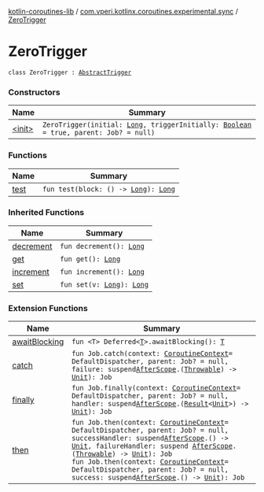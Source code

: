 [kotlin-coroutines-lib](../../index.md) / [com.vperi.kotlinx.coroutines.experimental.sync](../index.md) / [ZeroTrigger](./index.md)

# ZeroTrigger

`class ZeroTrigger : `[`AbstractTrigger`](../-abstract-trigger/index.md)

### Constructors

| Name | Summary |
|---|---|
| [&lt;init&gt;](-init-.md) | `ZeroTrigger(initial: `[`Long`](https://kotlinlang.org/api/latest/jvm/stdlib/kotlin/-long/index.html)`, triggerInitially: `[`Boolean`](https://kotlinlang.org/api/latest/jvm/stdlib/kotlin/-boolean/index.html)` = true, parent: Job? = null)` |

### Functions

| Name | Summary |
|---|---|
| [test](test.md) | `fun test(block: () -> `[`Long`](https://kotlinlang.org/api/latest/jvm/stdlib/kotlin/-long/index.html)`): `[`Long`](https://kotlinlang.org/api/latest/jvm/stdlib/kotlin/-long/index.html) |

### Inherited Functions

| Name | Summary |
|---|---|
| [decrement](../-abstract-trigger/decrement.md) | `fun decrement(): `[`Long`](https://kotlinlang.org/api/latest/jvm/stdlib/kotlin/-long/index.html) |
| [get](../-abstract-trigger/get.md) | `fun get(): `[`Long`](https://kotlinlang.org/api/latest/jvm/stdlib/kotlin/-long/index.html) |
| [increment](../-abstract-trigger/increment.md) | `fun increment(): `[`Long`](https://kotlinlang.org/api/latest/jvm/stdlib/kotlin/-long/index.html) |
| [set](../-abstract-trigger/set.md) | `fun set(v: `[`Long`](https://kotlinlang.org/api/latest/jvm/stdlib/kotlin/-long/index.html)`): `[`Long`](https://kotlinlang.org/api/latest/jvm/stdlib/kotlin/-long/index.html) |

### Extension Functions

| Name | Summary |
|---|---|
| [awaitBlocking](../../com.vperi.kotlinx.coroutines.experimental/kotlinx.coroutines.experimental.-deferred/await-blocking.md) | `fun <T> Deferred<`[`T`](../../com.vperi.kotlinx.coroutines.experimental/kotlinx.coroutines.experimental.-deferred/await-blocking.md#T)`>.awaitBlocking(): `[`T`](../../com.vperi.kotlinx.coroutines.experimental/kotlinx.coroutines.experimental.-deferred/await-blocking.md#T) |
| [catch](../../com.vperi.kotlinx.coroutines.experimental.coroutine/kotlinx.coroutines.experimental.-job/catch.md) | `fun Job.catch(context: `[`CoroutineContext`](https://kotlinlang.org/api/latest/jvm/stdlib/kotlin.coroutines.experimental/-coroutine-context/index.html)` = DefaultDispatcher, parent: Job? = null, failure: suspend `[`AfterScope`](../../com.vperi.kotlinx.coroutines.experimental.coroutine/-after-scope/index.md)`.(`[`Throwable`](https://kotlinlang.org/api/latest/jvm/stdlib/kotlin/-throwable/index.html)`) -> `[`Unit`](https://kotlinlang.org/api/latest/jvm/stdlib/kotlin/-unit/index.html)`): Job` |
| [finally](../../com.vperi.kotlinx.coroutines.experimental.coroutine/kotlinx.coroutines.experimental.-job/finally.md) | `fun Job.finally(context: `[`CoroutineContext`](https://kotlinlang.org/api/latest/jvm/stdlib/kotlin.coroutines.experimental/-coroutine-context/index.html)` = DefaultDispatcher, parent: Job? = null, handler: suspend `[`AfterScope`](../../com.vperi.kotlinx.coroutines.experimental.coroutine/-after-scope/index.md)`.(`[`Result`](../../com.vperi.kotlinx.coroutines.experimental/-result/index.md)`<`[`Unit`](https://kotlinlang.org/api/latest/jvm/stdlib/kotlin/-unit/index.html)`>) -> `[`Unit`](https://kotlinlang.org/api/latest/jvm/stdlib/kotlin/-unit/index.html)`): Job` |
| [then](../../com.vperi.kotlinx.coroutines.experimental.coroutine/kotlinx.coroutines.experimental.-job/then.md) | `fun Job.then(context: `[`CoroutineContext`](https://kotlinlang.org/api/latest/jvm/stdlib/kotlin.coroutines.experimental/-coroutine-context/index.html)` = DefaultDispatcher, parent: Job? = null, successHandler: suspend `[`AfterScope`](../../com.vperi.kotlinx.coroutines.experimental.coroutine/-after-scope/index.md)`.() -> `[`Unit`](https://kotlinlang.org/api/latest/jvm/stdlib/kotlin/-unit/index.html)`, failureHandler: suspend `[`AfterScope`](../../com.vperi.kotlinx.coroutines.experimental.coroutine/-after-scope/index.md)`.(`[`Throwable`](https://kotlinlang.org/api/latest/jvm/stdlib/kotlin/-throwable/index.html)`) -> `[`Unit`](https://kotlinlang.org/api/latest/jvm/stdlib/kotlin/-unit/index.html)`): Job`<br>`fun Job.then(context: `[`CoroutineContext`](https://kotlinlang.org/api/latest/jvm/stdlib/kotlin.coroutines.experimental/-coroutine-context/index.html)` = DefaultDispatcher, parent: Job? = null, success: suspend `[`AfterScope`](../../com.vperi.kotlinx.coroutines.experimental.coroutine/-after-scope/index.md)`.() -> `[`Unit`](https://kotlinlang.org/api/latest/jvm/stdlib/kotlin/-unit/index.html)`): Job` |
